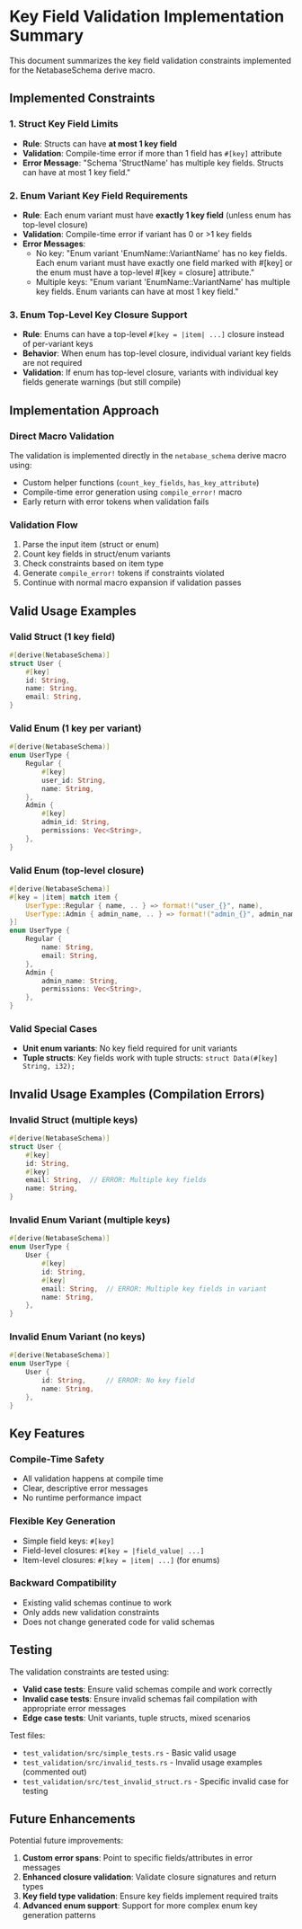 # Key Field Validation Implementation Summary

This document summarizes the key field validation constraints implemented for the NetabaseSchema derive macro.

## Implemented Constraints

### 1. Struct Key Field Limits
- **Rule**: Structs can have **at most 1 key field**
- **Validation**: Compile-time error if more than 1 field has `#[key]` attribute
- **Error Message**: "Schema 'StructName' has multiple key fields. Structs can have at most 1 key field."

### 2. Enum Variant Key Field Requirements  
- **Rule**: Each enum variant must have **exactly 1 key field** (unless enum has top-level closure)
- **Validation**: Compile-time error if variant has 0 or >1 key fields
- **Error Messages**:
  - No key: "Enum variant 'EnumName::VariantName' has no key fields. Each enum variant must have exactly one field marked with #[key] or the enum must have a top-level #[key = closure] attribute."
  - Multiple keys: "Enum variant 'EnumName::VariantName' has multiple key fields. Enum variants can have at most 1 key field."

### 3. Enum Top-Level Key Closure Support
- **Rule**: Enums can have a top-level `#[key = |item| ...]` closure instead of per-variant keys
- **Behavior**: When enum has top-level closure, individual variant key fields are not required
- **Validation**: If enum has top-level closure, variants with individual key fields generate warnings (but still compile)

## Implementation Approach

### Direct Macro Validation
The validation is implemented directly in the `netabase_schema` derive macro using:
- Custom helper functions (`count_key_fields`, `has_key_attribute`)
- Compile-time error generation using `compile_error!` macro
- Early return with error tokens when validation fails

### Validation Flow
1. Parse the input item (struct or enum)
2. Count key fields in struct/enum variants
3. Check constraints based on item type
4. Generate `compile_error!` tokens if constraints violated
5. Continue with normal macro expansion if validation passes

## Valid Usage Examples

### Valid Struct (1 key field)
```rust
#[derive(NetabaseSchema)]
struct User {
    #[key]
    id: String,
    name: String,
    email: String,
}
```

### Valid Enum (1 key per variant)
```rust
#[derive(NetabaseSchema)]
enum UserType {
    Regular {
        #[key]
        user_id: String,
        name: String,
    },
    Admin {
        #[key]
        admin_id: String,
        permissions: Vec<String>,
    },
}
```

### Valid Enum (top-level closure)
```rust
#[derive(NetabaseSchema)]
#[key = |item| match item {
    UserType::Regular { name, .. } => format!("user_{}", name),
    UserType::Admin { admin_name, .. } => format!("admin_{}", admin_name),
}]
enum UserType {
    Regular {
        name: String,
        email: String,
    },
    Admin {
        admin_name: String,
        permissions: Vec<String>,
    },
}
```

### Valid Special Cases
- **Unit enum variants**: No key field required for unit variants
- **Tuple structs**: Key fields work with tuple structs: `struct Data(#[key] String, i32);`

## Invalid Usage Examples (Compilation Errors)

### Invalid Struct (multiple keys)
```rust
#[derive(NetabaseSchema)]
struct User {
    #[key]
    id: String,
    #[key]
    email: String,  // ERROR: Multiple key fields
    name: String,
}
```

### Invalid Enum Variant (multiple keys)
```rust
#[derive(NetabaseSchema)]
enum UserType {
    User {
        #[key]
        id: String,
        #[key]
        email: String,  // ERROR: Multiple key fields in variant
        name: String,
    },
}
```

### Invalid Enum Variant (no keys)
```rust
#[derive(NetabaseSchema)]
enum UserType {
    User {
        id: String,     // ERROR: No key field
        name: String,
    },
}
```

## Key Features

### Compile-Time Safety
- All validation happens at compile time
- Clear, descriptive error messages
- No runtime performance impact

### Flexible Key Generation
- Simple field keys: `#[key]`
- Field-level closures: `#[key = |field_value| ...]`
- Item-level closures: `#[key = |item| ...]` (for enums)

### Backward Compatibility
- Existing valid schemas continue to work
- Only adds new validation constraints
- Does not change generated code for valid schemas

## Testing

The validation constraints are tested using:
- **Valid case tests**: Ensure valid schemas compile and work correctly
- **Invalid case tests**: Ensure invalid schemas fail compilation with appropriate error messages
- **Edge case tests**: Unit variants, tuple structs, mixed scenarios

Test files:
- `test_validation/src/simple_tests.rs` - Basic valid usage
- `test_validation/src/invalid_tests.rs` - Invalid usage examples (commented out)
- `test_validation/src/test_invalid_struct.rs` - Specific invalid case for testing

## Future Enhancements

Potential future improvements:
1. **Custom error spans**: Point to specific fields/attributes in error messages
2. **Enhanced closure validation**: Validate closure signatures and return types
3. **Key field type validation**: Ensure key fields implement required traits
4. **Advanced enum support**: Support for more complex enum key generation patterns